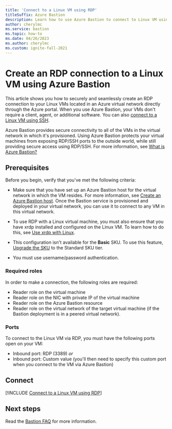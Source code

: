 ```yaml
---
title: 'Connect to a Linux VM using RDP'
titleSuffix: Azure Bastion
description: Learn how to use Azure Bastion to connect to Linux VM using RDP.
author: cherylmc
ms.service: bastion
ms.topic: how-to
ms.date: 04/26/2023
ms.author: cherylmc
ms.custom: ignite-fall-2021
---
```


# Create an RDP connection to a Linux VM using Azure Bastion

This article shows you how to securely and seamlessly create an RDP connection to your Linux VMs located in an Azure virtual network directly through the Azure portal. When you use Azure Bastion, your VMs don't require a client, agent, or additional software. You can also [connect to a Linux VM using SSH](bastion-connect-vm-ssh-linux.md).

Azure Bastion provides secure connectivity to all of the VMs in the virtual network in which it's provisioned. Using Azure Bastion protects your virtual machines from exposing RDP/SSH ports to the outside world, while still providing secure access using RDP/SSH. For more information, see [What is Azure Bastion?](bastion-overview.md)

## Prerequisites

Before you begin, verify that you've met the following criteria:

* Make sure that you have set up an Azure Bastion host for the virtual network in which the VM resides. For more information, see [Create an Azure Bastion host](tutorial-create-host-portal.md). Once the Bastion service is provisioned and deployed in your virtual network, you can use it to connect to any VM in this virtual network.

* To use RDP with a Linux virtual machine, you must also ensure that you have xrdp installed and configured on the Linux VM. To learn how to do this, see [Use xrdp with Linux](../virtual-machines/linux/use-remote-desktop.md).

* This configuration isn't available for the **Basic** SKU. To use this feature, [Upgrade the SKU](upgrade-sku.md) to the Standard SKU tier.

* You must use username/password authentication.

### Required roles

In order to make a connection, the following roles are required:

* Reader role on the virtual machine
* Reader role on the NIC with private IP of the virtual machine
* Reader role on the Azure Bastion resource
* Reader role on the virtual network of the target virtual machine (if the Bastion deployment is in a peered virtual network).

### Ports

To connect to the Linux VM via RDP, you must have the following ports open on your VM:

* Inbound port: RDP (3389) *or*
* Inbound port: Custom value (you'll then need to specify this custom port when you connect to the VM via Azure Bastion)

## <a name="rdp"></a>Connect

[!INCLUDE [Connect to a Linux VM using RDP](../../includes/bastion-vm-rdp-linux.md)]

## Next steps

Read the [Bastion FAQ](bastion-faq.md) for more information.
